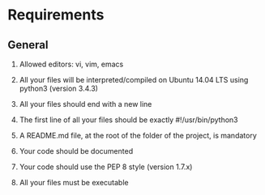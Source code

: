 # Requirements


## General

1. Allowed editors: vi, vim, emacs

2. All your files will be interpreted/compiled on Ubuntu 14.04 LTS using python3 (version 3.4.3)

3. All your files should end with a new line

4. The first line of all your files should be exactly #!/usr/bin/python3

5. A README.md file, at the root of the folder of the project, is mandatory

6. Your code should be documented

7. Your code should use the PEP 8 style (version 1.7.x)

8. All your files must be executable